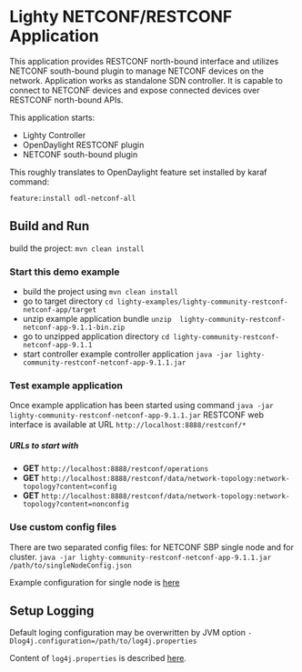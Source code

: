 Lighty NETCONF/RESTCONF Application
==========================
This application provides RESTCONF north-bound interface and utilizes NETCONF south-bound plugin to manage NETCONF devices on the network. 
Application works as standalone SDN controller. It is capable to connect to NETCONF devices and expose connected devices over RESTCONF north-bound APIs.

This application starts:
* Lighty Controller
* OpenDaylight RESTCONF plugin
* NETCONF south-bound plugin

This roughly translates to OpenDaylight feature set installed by karaf command:
```
feature:install odl-netconf-all
```

Build and Run
-------------
build the project: ```mvn clean install```

### Start this demo example
* build the project using ```mvn clean install```
* go to target directory ```cd lighty-examples/lighty-community-restconf-netconf-app/target``` 
* unzip example application bundle ```unzip  lighty-community-restconf-netconf-app-9.1.1-bin.zip```
* go to unzipped application directory ```cd lighty-community-restconf-netconf-app-9.1.1```
* start controller example controller application ```java -jar lighty-community-restconf-netconf-app-9.1.1.jar``` 

### Test example application
Once example application has been started using command ```java -jar lighty-community-restconf-netconf-app-9.1.1.jar``` 
RESTCONF web interface is available at URL ```http://localhost:8888/restconf/*```

##### URLs to start with
* __GET__ ```http://localhost:8888/restconf/operations```
* __GET__ ```http://localhost:8888/restconf/data/network-topology:network-topology?content=config```
* __GET__ ```http://localhost:8888/restconf/data/network-topology:network-topology?content=nonconfig```

### Use custom config files
There are two separated config files: for NETCONF SBP single node and for cluster.
`java -jar lighty-community-restconf-netconf-app-9.1.1.jar /path/to/singleNodeConfig.json`

Example configuration for single node is [here](src/main/assembly/resources/sampleConfigSingleNode.json)

Setup Logging
-------------
Default loging configuration may be overwritten by JVM option
```-Dlog4j.configuration=/path/to/log4j.properties```

Content of ```log4j.properties``` is described [here](https://logging.apache.org/log4j/2.x/manual/configuration.html).
